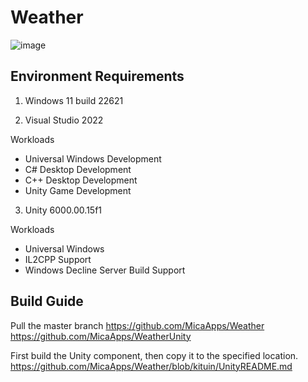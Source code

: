 # Weather

![image](https://github.com/DiskTools/Weather/assets/6630660/9a12f212-653c-4965-8ddb-e74a16f62e4e)

## Environment Requirements

1. Windows 11 build 22621

2. Visual Studio 2022

Workloads
- Universal Windows Development
- C# Desktop Development
- C++ Desktop Development
- Unity Game Development

3. Unity 6000.00.15f1

Workloads
- Universal Windows
- IL2CPP Support
- Windows Decline Server Build Support

## Build Guide

Pull the master branch https://github.com/MicaApps/Weather
https://github.com/MicaApps/WeatherUnity

First build the Unity component, then copy it to the specified location.
https://github.com/MicaApps/Weather/blob/kituin/UnityREADME.md
